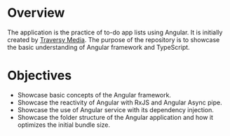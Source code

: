 # Overview

The application is the practice of to-do app lists using Angular. It is initially created by [Traversy Media](https://www.youtube.com/watch?v=3dHNOWTI7H8&ab_channel=TraversyMedia). The purpose of the repository is to showcase the basic understanding of Angular framework and TypeScript.

# Objectives

- Showcase basic concepts of the Angular framework.
- Showcase the reactivity of Angular with RxJS and Angular Async pipe.
- Showcase the use of Angular service with its dependency injection.
- Showcase the folder structure of the Angular application and how it optimizes the initial bundle size.

